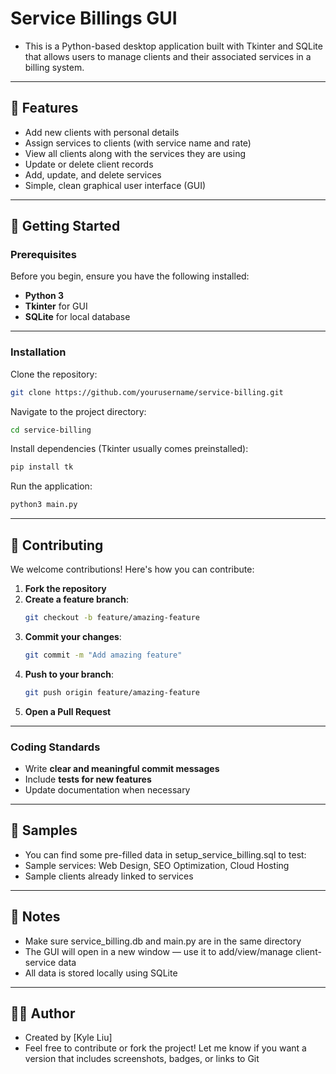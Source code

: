 
# Service Billings GUI


- This is a Python-based desktop application built with Tkinter and SQLite that allows users to manage clients and their associated services in a billing system.

---

## 🚀 Features

- Add new clients with personal details
- Assign services to clients (with service name and rate)
- View all clients along with the services they are using
- Update or delete client records
- Add, update, and delete services
- Simple, clean graphical user interface (GUI)
  
---

## 🚀 Getting Started  

### Prerequisites  

Before you begin, ensure you have the following installed:  

- **Python 3**
- **Tkinter** for GUI
- **SQLite** for local database

---

### Installation  

Clone the repository:  
```sh
git clone https://github.com/yourusername/service-billing.git
```

Navigate to the project directory:  
```sh
cd service-billing
```

Install dependencies (Tkinter usually comes preinstalled):  
```sh
pip install tk
```

Run the application:
```sh
python3 main.py
```

---

## 🤝 Contributing  

We welcome contributions! Here's how you can contribute:  

1. **Fork the repository**  
2. **Create a feature branch**:  
   ```sh
   git checkout -b feature/amazing-feature
   ```
3. **Commit your changes**:  
   ```sh
   git commit -m "Add amazing feature"
   ```
4. **Push to your branch**:  
   ```sh
   git push origin feature/amazing-feature
   ```
5. **Open a Pull Request**  

---

### Coding Standards  

- Write **clear and meaningful commit messages**  
- Include **tests for new features**  
- Update documentation when necessary  

---

## 📝 Samples

- You can find some pre-filled data in setup_service_billing.sql to test:
- Sample services: Web Design, SEO Optimization, Cloud Hosting
- Sample clients already linked to services

---

## 📌 Notes

- Make sure service_billing.db and main.py are in the same directory
- The GUI will open in a new window — use it to add/view/manage client-service data
- All data is stored locally using SQLite

---

## 🧑‍💻 Author
- Created by [Kyle Liu]
- Feel free to contribute or fork the project!
  Let me know if you want a version that includes screenshots, badges, or links to Git
